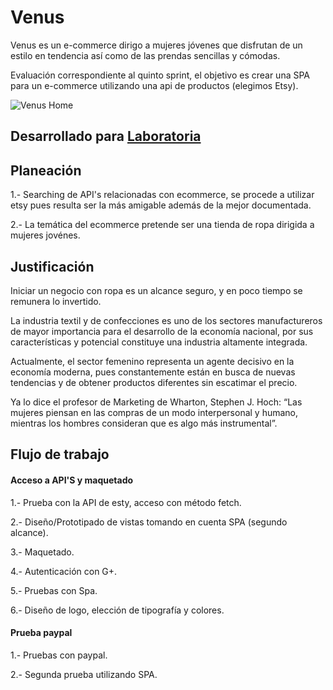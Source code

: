 # Venus
Venus es un e-commerce dirigo a mujeres jóvenes que disfrutan de un estilo en tendencia así como de las prendas sencillas y cómodas.

Evaluación correspondiente al quinto sprint, el objetivo es crear una SPA para un e-commerce utilizando una api de productos (elegimos Etsy).

![Venus Home](https://user-images.githubusercontent.com/32860789/38183846-1225a70c-3609-11e8-8526-b2d1d9cf5c52.png)

## Desarrollado para [Laboratoria](http://www.laboratoria.la/)

## Planeación
1.- Searching de API's relacionadas con ecommerce, se procede a utilizar etsy pues resulta ser la más amigable además de la mejor documentada.

2.- La temática del ecommerce pretende ser una tienda de ropa dirigida a mujeres jovénes.

## Justificación
Iniciar un negocio con ropa es un alcance seguro, y en poco tiempo se remunera lo invertido.

La industria textil y de confecciones es uno de los sectores manufactureros de mayor importancia para el desarrollo de la economía nacional, por sus características y potencial constituye una industria altamente integrada.

Actualmente, el sector femenino representa un agente decisivo en la economía moderna, pues constantemente están en busca de nuevas tendencias y de obtener productos diferentes sin escatimar el precio. 

Ya lo dice el profesor de Marketing de Wharton, Stephen J. Hoch: “Las mujeres piensan en las compras de un modo interpersonal y humano, mientras los hombres consideran que es algo más instrumental”.

## Flujo de trabajo
#### Acceso a API'S y maquetado
1.- Prueba con la API de esty, acceso con método fetch.

2.- Diseño/Prototipado de vistas tomando en cuenta SPA (segundo alcance).

3.- Maquetado.

4.- Autenticación con G+.

5.- Pruebas con Spa.

6.- Diseño de logo, elección de tipografía y colores.

#### Prueba paypal
1.- Pruebas con paypal.

2.- Segunda prueba utilizando SPA.
